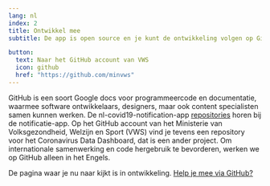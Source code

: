 ```yaml
---
lang: nl
index: 2
title: Ontwikkel mee
subtitle: De app is open source en je kunt de ontwikkeling volgen op GitHub.

button:
  text: Naar het GitHub account van VWS
  icon: github
  href: "https://github.com/minvws"
---
```

GitHub is een soort Google docs voor programmeercode en documentatie, waarmee software ontwikkelaars, designers, maar ook content specialisten samen kunnen werken. De nl-covid19-notification-app [repositories](https://nl.wikipedia.org/wiki/Pakketbron) horen bij de notificatie-app. Op het GitHub account van het Ministerie van Volksgezondheid, Welzijn en Sport (VWS) vind je tevens een repository voor het Coronavirus Data Dashboard, dat is een ander project.
Om internationale samenwerking en code hergebruik te bevorderen, werken we op GitHub alleen in het Engels.

De pagina waar je nu naar kijkt is in ontwikkeling. [Help je mee via GitHub?](https://github.com/minvws/nl-covid19-notification-app-community-website)
